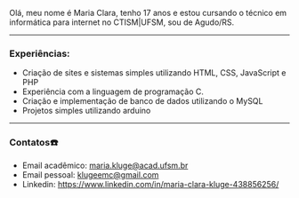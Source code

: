 
Olá, meu nome é Maria Clara, tenho 17 anos e estou cursando o técnico em informática para internet no CTISM|UFSM, sou de Agudo/RS.

---------------------------------------------
### Experiências:
* Criação de sites e sistemas simples utilizando HTML, CSS, JavaScript e PHP
* Experiência com a linguagem de programação C.
* Criação e implementação de banco de dados utilizando o MySQL
* Projetos simples utilizando arduino 
-----------------------------------------------------------
### Contatos☎️
* Email acadêmico: maria.kluge@acad.ufsm.br
* Email pessoal: klugeemc@gmail.com
* Linkedin: https://www.linkedin.com/in/maria-clara-kluge-438856256/
